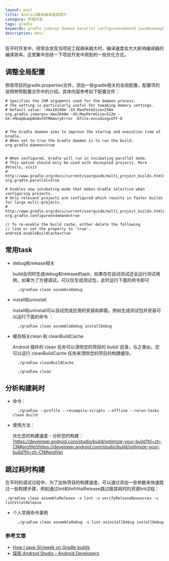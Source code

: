```yaml
---
layout: post
title: Android编译编译速度提升
category: 终端开发
tags: gradle 
keywords: gradle jvmargs daemon parallel configureondemand javaMaxHeapSize
description: desc
---
```


在平时开发中，经常会发现当项目工程越来越大时，编译速度会大大影响编译器的编译效率。这里集中总结一下项目开发中用到的一些优化方式。

## 调整全局配置

修改项目的gradle.properties文件，添加一些gradle相关的全局配置，配置项的说明参照配置文件中的介绍。具体内容参考如下配置文件：

	# Specifies the JVM arguments used for the daemon process.
	# The setting is particularly useful for tweaking memory settings.
	# Default value: -Xmx10248m -XX:MaxPermSize=256m
	org.gradle.jvmargs=-Xmx2048m -XX:MaxPermSize=512m -XX:+HeapDumpOnOutOfMemoryError -Dfile.encoding=UTF-8
	
	
	# The Gradle daemon aims to improve the startup and execution time of Gradle.
	# When set to true the Gradle daemon is to run the build.
	org.gradle.daemon=true
	
	
	# When configured, Gradle will run in incubating parallel mode.
	# This option should only be used with decoupled projects. More details, visit
	# http://www.gradle.org/docs/current/userguide/multi_project_builds.html#sec:decoupled_projects
	org.gradle.parallel=true
	
	# Enables new incubating mode that makes Gradle selective when configuring projects.
	# Only relevant projects are configured which results in faster builds for large multi-projects.
	# http://www.gradle.org/docs/current/userguide/multi_project_builds.html#sec:configuration_on_demand
	org.gradle.configureondemand=true

	// To re-enable the build cache, either delete the following
	// line or set the property to 'true'.
	android.enableBuildCache=true

## 常用task

- debug和release相关

	build会同时生成debug和release的apk，如果存在自动测试还会运行测试用例，如果为了方便调试，可以仅生成测试包，此时运行下面的命令即可
	
		./gradlew clean assembleDebug


- install和uninstall

	install和uninstall可以自动完成应用的安装和卸载，例如生成测试包并安装可以运行下面的命令 ：
	
		./gradlew clean assembleDebug installDebug
		

- 缓存相关clean 和 cleanBuildCache
		
	Android 插件的 clean 任务可以清除您的项目的 build/ 目录，与之类似，您可以运行 cleanBuildCache 任务来清除您的项目的构建缓存。


		./gradlew cleanBuildCache
		
		./gradlew clean
		
## 分析构建耗时

- 命令：

		./gradlew --profile --recompile-scripts --offline --rerun-tasks clean build 

- 使用方法：

	优化您的构建速度 - 分析您的构建：[https://developer.android.com/studio/build/optimize-your-build?hl=zh-CN#profile](https://developer.android.com/studio/build/optimize-your-build?hl=zh-CN#profile)

## 跳过耗时构建

在平时的调试过程中，为了加快项目的构建速度，可以通过添加一些参数来快速跳过一些构建步骤，例如通过lint和lintVitalRelease跳过极其耗时的资源lint过程：

	./gradlew clean assembleRelease -x lint -x verifyReleaseResources -x lintVitalRelease

- 个人常用命令事例

		./gradlew clean assembleDebug -x lint uninstallDebug installDebug
			
### 参考文章

- [How I save 5h/week on Gradle builds](https://android.jlelse.eu/speeding-up-gradle-builds-619c442113cb#.4fw1hvk3d)
- [探索 Android Studio - Android Developers](https://developer.android.com/studio/intro/?hl=zh-CN)